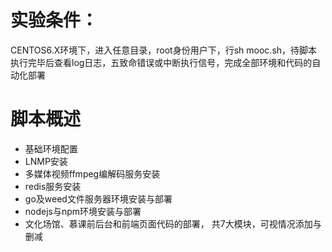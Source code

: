 # 实验条件：
 CENTOS6.X环境下，进入任意目录，root身份用户下，行sh mooc.sh，待脚本执行完毕后查看log日志，五致命错误或中断执行信号，完成全部环境和代码的自动化部署
# 脚本概述
* 基础环境配置
* LNMP安装
* 多媒体视频ffmpeg编解码服务安装
* redis服务安装
* go及weed文件服务器环境安装与部署
* nodejs与npm环境安装与部署
* 文化场馆、慕课前后台和前端页面代码的部署，
共7大模块，可视情况添加与删减
